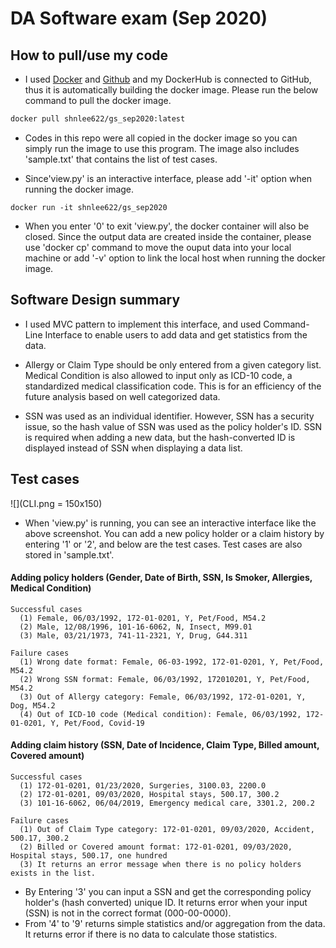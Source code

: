 # DA Software exam (Sep 2020)


## How to pull/use my code

- I used [Docker](https://hub.docker.com/repository/docker/shnlee622/gs_sep2020) and [Github](https://github.com/shnlee-ds/gs_swtest_sep2020) and my DockerHub is connected to GitHub, thus it is automatically building the docker image. Please run the below command to pull the docker image.

```bash
docker pull shnlee622/gs_sep2020:latest
```

- Codes in this repo were all copied in the docker image so you can simply run the image to use this program. The image also includes 'sample.txt' that contains the list of test cases. 


- Since'view.py' is an interactive interface, please add '-it' option when running the docker image.

```
docker run -it shnlee622/gs_sep2020
```

- When you enter '0' to exit 'view.py', the docker container will also be closed. Since the output data are created inside the container, please use 'docker cp' command to move the ouput data into your local machine or add '-v' option to link the local host when running the docker image.



## Software Design summary

- I used MVC pattern to implement this interface, and used Command-Line Interface to enable users to add data and get statistics from the data.

- Allergy or Claim Type should be only entered from a given category list. Medical Condition is also allowed to input only as ICD-10 code, a standardized medical classification code. This is for an efficiency of the future analysis based on well categorized data.

- SSN was used as an individual identifier. However, SSN has a security issue, so the hash value of SSN was used as the policy holder's ID. SSN is required when adding a new data, but the hash-converted ID is displayed instead of SSN when displaying a data list.


## Test cases

![](CLI.png = 150x150)

- When 'view.py' is running, you can see an interactive interface like the above screenshot. You can add a new policy holder or a claim history by entering '1' or '2', and below are the test cases. Test cases are also stored in 'sample.txt'.


#### Adding policy holders (Gender, Date of Birth, SSN, Is Smoker, Allergies, Medical Condition)
```
Successful cases
  (1) Female, 06/03/1992, 172-01-0201, Y, Pet/Food, M54.2
  (2) Male, 12/08/1996, 101-16-6062, N, Insect, M99.01 
  (3) Male, 03/21/1973, 741-11-2321, Y, Drug, G44.311

Failure cases
  (1) Wrong date format: Female, 06-03-1992, 172-01-0201, Y, Pet/Food, M54.2
  (2) Wrong SSN format: Female, 06/03/1992, 172010201, Y, Pet/Food, M54.2
  (3) Out of Allergy category: Female, 06/03/1992, 172-01-0201, Y, Dog, M54.2
  (4) Out of ICD-10 code (Medical condition): Female, 06/03/1992, 172-01-0201, Y, Pet/Food, Covid-19
```

#### Adding claim history (SSN, Date of Incidence, Claim Type, Billed amount, Covered amount)
```
Successful cases
  (1) 172-01-0201, 01/23/2020, Surgeries, 3100.03, 2200.0
  (2) 172-01-0201, 09/03/2020, Hospital stays, 500.17, 300.2
  (3) 101-16-6062, 06/04/2019, Emergency medical care, 3301.2, 200.2

Failure cases
  (1) Out of Claim Type category: 172-01-0201, 09/03/2020, Accident, 500.17, 300.2
  (2) Billed or Covered amount format: 172-01-0201, 09/03/2020, Hospital stays, 500.17, one hundred
  (3) It returns an error message when there is no policy holders exists in the list. 
```


- By Entering '3' you can input a SSN and get the corresponding policy holder's (hash converted) unique ID. It returns error when your input (SSN) is not in the correct format (000-00-0000).
- From '4' to '9' returns simple statistics and/or aggregation from the data. It returns error if there is no data to calculate those statistics.
